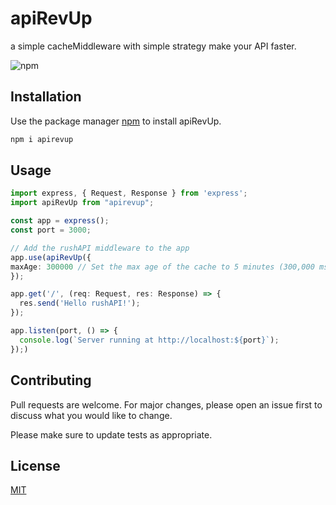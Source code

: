 # apiRevUp

a simple cacheMiddleware with simple strategy make your API faster.

<img alt="npm" src="https://img.shields.io/npm/v/apiRevUp">

## Installation

Use the package manager [npm](https://www.npmjs.com/) to install apiRevUp.

```bash
npm i apirevup
```

## Usage

```typescript
import express, { Request, Response } from 'express';
import apiRevUp from "apirevup";

const app = express();
const port = 3000;

// Add the rushAPI middleware to the app
app.use(apiRevUp({
maxAge: 300000 // Set the max age of the cache to 5 minutes (300,000 ms)
}); 

app.get('/', (req: Request, res: Response) => {
  res.send('Hello rushAPI!');
});

app.listen(port, () => {
  console.log(`Server running at http://localhost:${port}`);
});)
```

## Contributing

Pull requests are welcome. For major changes, please open an issue first
to discuss what you would like to change.

Please make sure to update tests as appropriate.

## License

[MIT](https://choosealicense.com/licenses/mit/)
